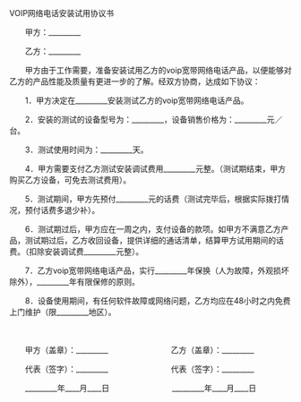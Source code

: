 



VOIP网络电话安装试用协议书



 

　　甲方：_________　　

　　乙方：_________　　

　　甲方由于工作需要，准备安装试用乙方的voip宽带网络电话产品，以便能够对乙方的产品性能及质量有更进一步的了解。经双方协商，达成如下协议：　　

　　1．甲方决定在_________安装测试乙方的voip宽带网络电话产品。　　

　　2．安装的测试的设备型号为：_________，设备销售价格为：_________元／台。　　

　　3．测试使用时间为：_________天。　　

　　4．甲方需要支付乙方测试安装调试费用_________元整。（测试期结束，甲方购买乙方设备，可免去测试费用）。　　

　　5．测试期间，甲方先预付_________元的话费（测试完毕后，根据实际拨打情况，预付话费多退少补）。　　

　　6．测试期过后，甲方应在一周之内，支付设备的款项。如甲方不满意乙方产品，测试期过后，乙方收回设备，提供详细的通话清单，结算甲方试用期间的话费。（扣除安装调试费_________元整）。　　

　　7．乙方voip宽带网络电话产品，实行_________年保换（人为故障，外观损坏除外），_________年有限保修的原则。　　

　　8．设备使用期间，有任何软件故障或网络问题，乙方均应在48小时之内免费上门维护（限_________地区）。　

　　　

　　甲方（盖章）：_________　　　　　　　　乙方（盖章）：_________　　

　　代表（签字）：_________　　　　　　　　代表（签字）：_________　　

　　_________年____月____日　　　　　　　　_________年____月____日